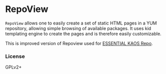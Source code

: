 # RepoView

`RepoView` allows one to easily create a set of static HTML pages in a YUM repository, allowing simple browsing of available packages. It uses kid templating engine to create the pages and is therefore easily customizable.

This is improved version of Repoview used for [ESSENTIAL KAOS Repo](https://yum.kaos.io).

### License

GPLv2+
